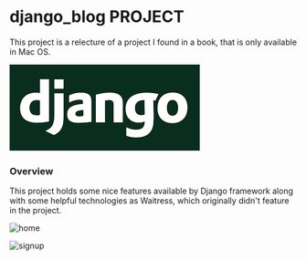 # django_blog PROJECT

This project is a relecture of a project I found in a book, that is only available in Mac OS. 

![django](img/django.png)

### Overview
This project holds some nice features available by Django framework along with some helpful technologies as Waitress, which originally didn't feature in the project.

![home]()

![signup]()

